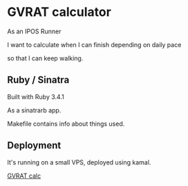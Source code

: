 # GVRAT calculator

As an IPOS Runner

I want to calculate when I can finish depending on daily pace

so that I can keep walking.

## Ruby / Sinatra

Built with Ruby 3.4.1

As a sinatrarb app.

Makefile contains info about things used.

## Deployment

It's running on a small VPS,
deployed using kamal.

[GVRAT calc](https://gvrat.mccc.se)
